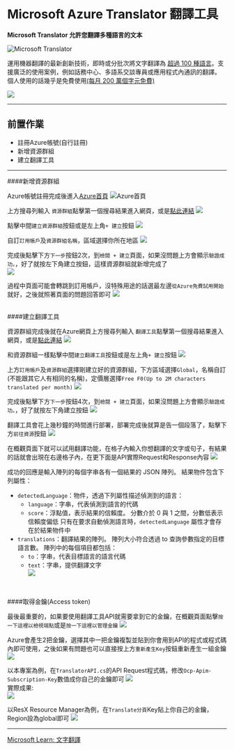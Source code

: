 # Microsoft Azure Translator 翻譯工具

**Microsoft Translator 允許您翻譯多種語言的文本**


![Microsoft Translator](https://connectoricons-prod.azureedge.net/releases/v1.0.1481/1.0.1481.2460/translatorv2/icon.png "Microsoft Translator")


運用機器翻譯的最新創新技術，即時或分批次將文字翻譯為 [超過 100 種語言](https://go.microsoft.com/fwlink/?linkid=2216841)。支援廣泛的使用案例，例如話務中心、多語系交談專員或應用程式內通訊的翻譯。
個人使用的話幾乎是免費使用[(每月 200 萬個字元免費)](https://azure.microsoft.com/zh-tw/pricing/details/cognitive-services/translator/)

![](https://cdn-dynmedia-1.microsoft.com/is/image/microsoftcorp/cognitive-services_translator_diagram?resMode=sharp2&op_usm=1.5,0.65,15,0&wid=1920&hei=600&qlt=100&fit=constrain)

----

## 前置作業

- 註冊Azure帳號(自行註冊)
- 新增資源群組
- 建立翻譯工具

----

####新增資源群組
<br />

Azure帳號註冊完成後進入[Azure首頁](https://portal.azure.com/#home)
![Azure首頁](https://raw.githubusercontent.com/howwmingnew/MSTranslator/master/ReadMe/Images/01.png "Azure首頁")
<br />

上方搜尋列輸入 `資源群組`點擊第一個搜尋結果進入網頁，或是[點此連結](https://portal.azure.com/#view/HubsExtension/BrowseResourceGroups)
![](https://raw.githubusercontent.com/howwmingnew/MSTranslator/master/ReadMe/Images/02.png)
<br />

點擊中間`建立資源群組`按鈕或是左上角`+ 建立`按鈕
![](https://raw.githubusercontent.com/howwmingnew/MSTranslator/master/ReadMe/Images/03.png)
<br />

自訂`訂用帳戶`及`資源群組名稱`，區域選擇你所在地區
![](https://raw.githubusercontent.com/howwmingnew/MSTranslator/master/ReadMe/Images/04.png)
<br />

完成後點擊下方`下一步`按鈕2次，到`檢閱 + 建立`頁面，如果沒問題上方會顯示`驗證成功。`，好了就按左下角建立按鈕，這樣資源群組就新增完成了<br />
![](https://raw.githubusercontent.com/howwmingnew/MSTranslator/master/ReadMe/Images/05.png)
<br />

過程中頁面可能會轉跳到訂用帳戶，沒特殊用途的話選最左邊`從Azure免費試用開始`就好，之後就照著頁面的問題回答即可
![](https://raw.githubusercontent.com/howwmingnew/MSTranslator/master/ReadMe/Images/06.png)
<br /> <br />

####建立翻譯工具
<br />

資源群組完成後就在Azure網頁上方搜尋列輸入 `翻譯工具`點擊第一個搜尋結果進入網頁，或是[點此連結](https://portal.azure.com/#view/Microsoft_Azure_ProjectOxford/CognitiveServicesHub/~/TextTranslation)
![](https://raw.githubusercontent.com/howwmingnew/MSTranslator/master/ReadMe/Images/07.png)
<br />

和資源群組一樣點擊中間`建立翻譯工具`按鈕或是左上角`+ 建立`按鈕
![](https://raw.githubusercontent.com/howwmingnew/MSTranslator/master/ReadMe/Images/08.png)
<br />

上方`訂用帳戶`及`資源群組`選擇剛建立好的資源群組，下方區域選擇`Global`，名稱自訂(不能跟其它人有相同的名稱)，定價層選擇`Free F0(Up to 2M characters translated per month)`
![](https://raw.githubusercontent.com/howwmingnew/MSTranslator/master/ReadMe/Images/09.png)
<br />

完成後點擊下方`下一步`按鈕4次，到`檢閱 + 建立`頁面，如果沒問題上方會顯示`驗證成功。`，好了就按左下角建立按鈕
![](https://raw.githubusercontent.com/howwmingnew/MSTranslator/master/ReadMe/Images/10.png)
<br />

翻譯工具會花上幾秒鐘的時間進行部署，部署完成後就算是告一個段落了，點擊下方`前往資源`按鈕
![](https://raw.githubusercontent.com/howwmingnew/MSTranslator/master/ReadMe/Images/11.png)
<br />

在概觀頁面下就可以試用翻譯功能，在格子內輸入你想翻譯的文字或句子，有結果的話就會出現在右邊格子內，在更下面是API實際Request和Response內容
![](https://raw.githubusercontent.com/howwmingnew/MSTranslator/master/ReadMe/Images/12.png)
<br />

成功的回應是輸入陣列的每個字串各有一個結果的 JSON 陣列。 結果物件包含下列屬性：

+ `detectedLanguage`：物件，透過下列屬性描述偵測到的語言：
	+ `language`：字串，代表偵測到語言的代碼
	+ `score`：浮點值，表示結果的信賴度。 分數介於 0 與 1 之間，分數低表示信賴度偏低
	只有在要求自動偵測語言時，`detectedLanguage` 屬性才會存在於結果物件中
+ `translations`：翻譯結果的陣列。 陣列大小符合透過 to 查詢參數指定的目標語言數。 陣列中的每個項目都包括：
	+ `to`：字串，代表目標語言的語言代碼
	+ `text`：字串，提供翻譯文字<br />
![](https://raw.githubusercontent.com/howwmingnew/MSTranslator/master/ReadMe/Images/13.png)
<br />

####取得金鑰(Access token)

最後最重要的，如果要使用翻譯工具API就需要拿到它的金鑰，在概觀頁面點擊`按一下這裡以檢視端點`或是`按一下這裡以管理金鑰`
![](https://raw.githubusercontent.com/howwmingnew/MSTranslator/master/ReadMe/Images/14.png)
<br />

Azure會產生2把金鑰，選擇其中一把金鑰複製並貼到你會用到API的程式或程式碼內即可使用，之後如果有問題也可以直接按上方`重新產生Key`按鈕重新產生一組金鑰
![](https://raw.githubusercontent.com/howwmingnew/MSTranslator/master/ReadMe/Images/15.png)
<br />

以本專案為例，在`TranslatorAPI.cs`的API Request程式碼，修改`Ocp-Apim-Subscription-Key`數值成你自己的金鑰即可
![](https://raw.githubusercontent.com/howwmingnew/MSTranslator/master/ReadMe/Images/16.png)
<br />
實際成果:<br />
![](https://raw.githubusercontent.com/howwmingnew/MSTranslator/master/ReadMe/Images/18.png)
<br />

以ResX Resource Manager為例，在`Translate分頁`Key貼上你自己的金鑰，Region設為global即可
![](https://raw.githubusercontent.com/howwmingnew/MSTranslator/master/ReadMe/Images/17.png)
<br />

----

[Microsoft Learn: 文字翻譯](https://learn.microsoft.com/zh-tw/azure/cognitive-services/translator/text-translation-overview)
